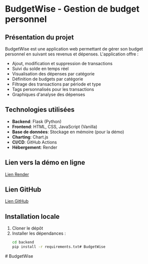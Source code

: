 # BudgetWise - Gestion de budget personnel

## Présentation du projet

BudgetWise est une application web permettant de gérer son budget personnel en suivant ses revenus et dépenses. L'application offre :

- Ajout, modification et suppression de transactions
- Suivi du solde en temps réel
- Visualisation des dépenses par catégorie
- Définition de budgets par catégorie
- Filtrage des transactions par période et type
- Tags personnalisés pour les transactions
- Graphiques d'analyse des dépenses

## Technologies utilisées

- **Backend**: Flask (Python)
- **Frontend**: HTML, CSS, JavaScript (Vanilla)
- **Base de données**: Stockage en mémoire (pour la démo)
- **Charting**: Chart.js
- **CI/CD**: GitHub Actions
- **Hébergement**: Render

## Lien vers la démo en ligne

[Lien Render](https://budgetwise-zntb.onrender.com)

## Lien GitHub

[Lien GitHub](https://github.com/etonti/BudgetWise.git)

## Installation locale

1. Cloner le dépôt
2. Installer les dépendances :
   ```bash
   cd backend
   pip install -r requirements.txt#   B u d g e t W i s e 
 
 #   B u d g e t W i s e  
 
